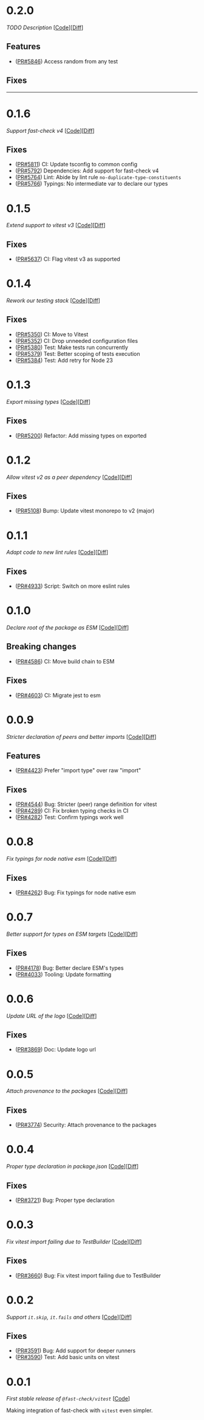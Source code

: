 # 0.2.0

_TODO Description_
[[Code](https://github.com/dubzzz/fast-check/tree/vitest%2Fv0.2.0)][[Diff](https://github.com/dubzzz/fast-check/compare/vitest%2Fv0.1.6...vitest%2Fv0.2.0)]

## Features

- ([PR#5846](https://github.com/dubzzz/fast-check/pull/5846)) Access random from any test

## Fixes



---

# 0.1.6

_Support fast-check v4_
[[Code](https://github.com/dubzzz/fast-check/tree/vitest%2Fv0.1.6)][[Diff](https://github.com/dubzzz/fast-check/compare/vitest%2Fv0.1.5...vitest%2Fv0.1.6)]

## Fixes

- ([PR#5811](https://github.com/dubzzz/fast-check/pull/5811)) CI: Update tsconfig to common config
- ([PR#5792](https://github.com/dubzzz/fast-check/pull/5792)) Dependencies: Add support for fast-check v4
- ([PR#5764](https://github.com/dubzzz/fast-check/pull/5764)) Lint: Abide by lint rule `no-duplicate-type-constituents`
- ([PR#5766](https://github.com/dubzzz/fast-check/pull/5766)) Typings: No intermediate var to declare our types

# 0.1.5

_Extend support to vitest v3_
[[Code](https://github.com/dubzzz/fast-check/tree/vitest%2Fv0.1.5)][[Diff](https://github.com/dubzzz/fast-check/compare/vitest%2Fv0.1.4...vitest%2Fv0.1.5)]

## Fixes

- ([PR#5637](https://github.com/dubzzz/fast-check/pull/5637)) CI: Flag vitest v3 as supported

# 0.1.4

_Rework our testing stack_
[[Code](https://github.com/dubzzz/fast-check/tree/vitest%2Fv0.1.4)][[Diff](https://github.com/dubzzz/fast-check/compare/vitest%2Fv0.1.3...vitest%2Fv0.1.4)]

## Fixes

- ([PR#5350](https://github.com/dubzzz/fast-check/pull/5350)) CI: Move to Vitest
- ([PR#5352](https://github.com/dubzzz/fast-check/pull/5352)) CI: Drop unneeded configuration files
- ([PR#5380](https://github.com/dubzzz/fast-check/pull/5380)) Test: Make tests run concurrently
- ([PR#5379](https://github.com/dubzzz/fast-check/pull/5379)) Test: Better scoping of tests execution
- ([PR#5384](https://github.com/dubzzz/fast-check/pull/5384)) Test: Add retry for Node 23

# 0.1.3

_Export missing types_
[[Code](https://github.com/dubzzz/fast-check/tree/vitest%2Fv0.1.3)][[Diff](https://github.com/dubzzz/fast-check/compare/vitest%2Fv0.1.2...vitest%2Fv0.1.3)]

## Fixes

- ([PR#5200](https://github.com/dubzzz/fast-check/pull/5200)) Refactor: Add missing types on exported

# 0.1.2

_Allow vitest v2 as a peer dependency_
[[Code](https://github.com/dubzzz/fast-check/tree/vitest%2Fv0.1.2)][[Diff](https://github.com/dubzzz/fast-check/compare/vitest%2Fv0.1.1...vitest%2Fv0.1.2)]

## Fixes

- ([PR#5108](https://github.com/dubzzz/fast-check/pull/5108)) Bump: Update vitest monorepo to v2 (major)

# 0.1.1

_Adapt code to new lint rules_
[[Code](https://github.com/dubzzz/fast-check/tree/vitest%2Fv0.1.1)][[Diff](https://github.com/dubzzz/fast-check/compare/vitest%2Fv0.1.0...vitest%2Fv0.1.1)]

## Fixes

- ([PR#4933](https://github.com/dubzzz/fast-check/pull/4933)) Script: Switch on more eslint rules

# 0.1.0

_Declare root of the package as ESM_
[[Code](https://github.com/dubzzz/fast-check/tree/vitest%2Fv0.1.0)][[Diff](https://github.com/dubzzz/fast-check/compare/vitest%2Fv0.0.9...vitest%2Fv0.1.0)]

## Breaking changes

- ([PR#4586](https://github.com/dubzzz/fast-check/pull/4586)) CI: Move build chain to ESM

## Fixes

- ([PR#4603](https://github.com/dubzzz/fast-check/pull/4603)) CI: Migrate jest to esm

# 0.0.9

_Stricter declaration of peers and better imports_
[[Code](https://github.com/dubzzz/fast-check/tree/vitest%2Fv0.0.9)][[Diff](https://github.com/dubzzz/fast-check/compare/vitest%2Fv0.0.8...vitest%2Fv0.0.9)]

## Features

- ([PR#4423](https://github.com/dubzzz/fast-check/pull/4423)) Prefer "import type" over raw "import"

## Fixes

- ([PR#4544](https://github.com/dubzzz/fast-check/pull/4544)) Bug: Stricter (peer) range definition for vitest
- ([PR#4289](https://github.com/dubzzz/fast-check/pull/4289)) CI: Fix broken typing checks in CI
- ([PR#4282](https://github.com/dubzzz/fast-check/pull/4282)) Test: Confirm typings work well

# 0.0.8

_Fix typings for node native esm_
[[Code](https://github.com/dubzzz/fast-check/tree/vitest%2Fv0.0.8)][[Diff](https://github.com/dubzzz/fast-check/compare/vitest%2Fv0.0.7...vitest%2Fv0.0.8)]

## Fixes

- ([PR#4262](https://github.com/dubzzz/fast-check/pull/4262)) Bug: Fix typings for node native esm

# 0.0.7

_Better support for types on ESM targets_
[[Code](https://github.com/dubzzz/fast-check/tree/vitest%2Fv0.0.7)][[Diff](https://github.com/dubzzz/fast-check/compare/vitest%2Fv0.0.6...vitest%2Fv0.0.7)]

## Fixes

- ([PR#4178](https://github.com/dubzzz/fast-check/pull/4178)) Bug: Better declare ESM's types
- ([PR#4033](https://github.com/dubzzz/fast-check/pull/4033)) Tooling: Update formatting

# 0.0.6

_Update URL of the logo_
[[Code](https://github.com/dubzzz/fast-check/tree/vitest%2Fv0.0.6)][[Diff](https://github.com/dubzzz/fast-check/compare/vitest%2Fv0.0.5...vitest%2Fv0.0.6)]

## Fixes

- ([PR#3869](https://github.com/dubzzz/fast-check/pull/3869)) Doc: Update logo url

# 0.0.5

_Attach provenance to the packages_
[[Code](https://github.com/dubzzz/fast-check/tree/vitest%2Fv0.0.5)][[Diff](https://github.com/dubzzz/fast-check/compare/vitest%2Fv0.0.4...vitest%2Fv0.0.5)]

## Fixes

- ([PR#3774](https://github.com/dubzzz/fast-check/pull/3774)) Security: Attach provenance to the packages

# 0.0.4

_Proper type declaration in package.json_
[[Code](https://github.com/dubzzz/fast-check/tree/vitest%2Fv0.0.4)][[Diff](https://github.com/dubzzz/fast-check/compare/vitest%2Fv0.0.3...vitest%2Fv0.0.4)]

## Fixes

- ([PR#3721](https://github.com/dubzzz/fast-check/pull/3721)) Bug: Proper type declaration

# 0.0.3

_Fix vitest import failing due to TestBuilder_
[[Code](https://github.com/dubzzz/fast-check/tree/vitest%2Fv0.0.3)][[Diff](https://github.com/dubzzz/fast-check/compare/vitest%2Fv0.0.2...vitest%2Fv0.0.3)]

## Fixes

- ([PR#3660](https://github.com/dubzzz/fast-check/pull/3660)) Bug: Fix vitest import failing due to TestBuilder

# 0.0.2

_Support `it.skip`, `it.fails` and others_
[[Code](https://github.com/dubzzz/fast-check/tree/vitest%2Fv0.0.2)][[Diff](https://github.com/dubzzz/fast-check/compare/vitest%2Fv0.0.1...vitest%2Fv0.0.2)]

## Fixes

- ([PR#3591](https://github.com/dubzzz/fast-check/pull/3591)) Bug: Add support for deeper runners
- ([PR#3590](https://github.com/dubzzz/fast-check/pull/3590)) Test: Add basic units on vitest

# 0.0.1

_First stable release of `@fast-check/vitest`_
[[Code](https://github.com/dubzzz/fast-check/tree/vitest%2Fv0.0.1)]

Making integration of fast-check with `vitest` even simpler.
